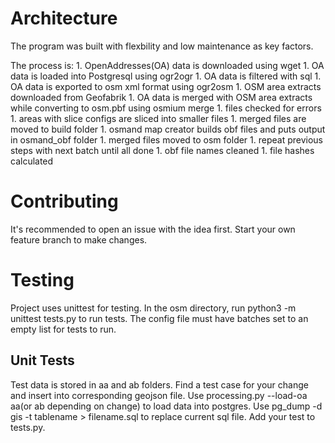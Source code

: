# Architecture
The program was built with flexbility and low maintenance as key factors.

The process is:
    1. OpenAddresses(OA) data is downloaded using wget
    1. OA data is loaded into Postgresql using ogr2ogr
    1. OA data is filtered with sql
    1. OA data is exported to osm xml format using ogr2osm
    1. OSM area extracts downloaded from Geofabrik
    1. OA data is merged with OSM area extracts while converting to osm.pbf using osmium merge
    1. files checked for errors
    1. areas with slice configs are sliced into smaller files
    1. merged files are moved to build folder
    1. osmand map creator builds obf files and puts output in osmand_obf folder
    1. merged files moved to osm folder
    1. repeat previous steps with next batch until all done
    1. obf file names cleaned
    1. file hashes calculated

# Contributing
It's recommended to open an issue with the idea first. Start your own feature branch to make changes. 

# Testing
Project uses unittest for testing. In the osm directory, run python3 -m unittest tests.py to run tests. The config file must have batches set to an empty list for tests to run.

## Unit Tests
Test data is stored in aa and ab folders. Find a test case for your change and insert into corresponding geojson file. Use processing.py --load-oa aa(or ab depending on change) to load data into postgres. Use pg_dump -d gis -t tablename > filename.sql to replace current sql file. Add your test to tests.py.
